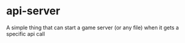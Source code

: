 # api-server
A simple thing that can start a game server (or any file) when it gets a specific api call

